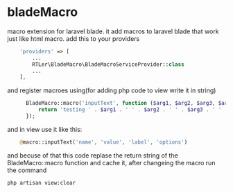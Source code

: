 # bladeMacro
macro extension for laravel blade.
it add macros to laravel blade that work just like html macro.
add this to your providers
```php
    'providers' => [
		...
        RTLer\BladeMacro\BladeMacroServiceProvider::class
		...
    ],
```

and register macroes using(for adding php code to view write it in string)
```php
      BladeMacro::macro('inputText', function ($arg1, $arg2, $arg3, $arg4) {
          return 'testing ' . $arg1 . ' ' . $arg2 . ' ' . $arg3 . ' ' . $arg4;
      });
```

and in view use it like this:
```php
    @macro::inputText('name', 'value', 'label', 'options')
```

and becuse of that this code replase the return string of the BladeMacro::macro function and cache it, after changeing the macro
run the command 
```
php artisan view:clear
```
